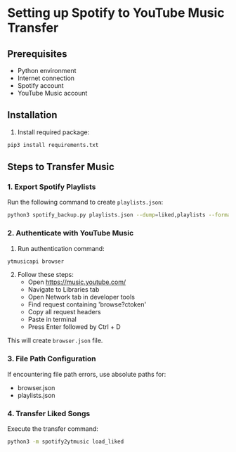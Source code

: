 # Setting up Spotify to YouTube Music Transfer

## Prerequisites
- Python environment
- Internet connection
- Spotify account
- YouTube Music account

## Installation

1. Install required package:
```bash
pip3 install requirements.txt
```

## Steps to Transfer Music

### 1. Export Spotify Playlists
Run the following command to create `playlists.json`:
```bash
python3 spotify_backup.py playlists.json --dump=liked,playlists --format=json
```

### 2. Authenticate with YouTube Music

1. Run authentication command:
```bash
ytmusicapi browser
```

2. Follow these steps:
    - Open https://music.youtube.com/
    - Navigate to Libraries tab
    - Open Network tab in developer tools
    - Find request containing 'browse?ctoken'
    - Copy all request headers
    - Paste in terminal
    - Press Enter followed by Ctrl + D

This will create `browser.json` file.

### 3. File Path Configuration
If encountering file path errors, use absolute paths for:
- browser.json
- playlists.json

### 4. Transfer Liked Songs
Execute the transfer command:
```bash
python3 -m spotify2ytmusic load_liked
```